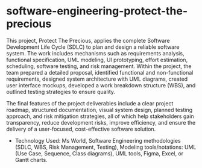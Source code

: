 # software-engineering-protect-the-precious
This project, Protect The Precious, applies the complete Software Development Life Cycle (SDLC) to plan and design a reliable software system. The work includes mechanisms such as requirements analysis, functional specification, UML modeling, UI prototyping, effort estimation, scheduling, software testing, and risk management. Within the project, the team prepared a detailed proposal, identified functional and non-functional requirements, designed system architecture with UML diagrams, created user interface mockups, developed a work breakdown structure (WBS), and outlined testing strategies to ensure quality.

The final features of the project deliverables include a clear project roadmap, structured documentation, visual system design, planned testing approach, and risk mitigation strategies, all of which help stakeholders gain transparency, reduce development risks, improve efficiency, and ensure the delivery of a user-focused, cost-effective software solution.
* Technology Used: Ms World, Software Engineering methodologies (SDLC, WBS, Risk Management, Testing), Modeling tools/notations: UML (Use Case, Sequence, Class diagrams), UML tools, Figma, Excel, or Gantt charts.
